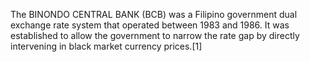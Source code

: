 The BINONDO CENTRAL BANK (BCB) was a Filipino government dual exchange rate system that operated between 1983 and 1986. It was established to allow the government to narrow the rate gap by directly intervening in black market currency prices.[1]

